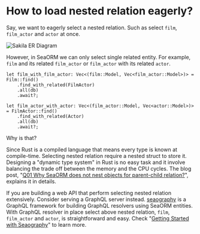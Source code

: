 # How to load nested relation eagerly?

Say, we want to eagerly select a nested relation. Such as select `film`, `film_actor` and `actor` at once.

![Sakila ER Diagram](https://camo.githubusercontent.com/a5414b9a1f6336e2bbae5bbf358bd3df76627dc9e73d4800ef5822b1737e2df2/68747470733a2f2f7777772e6a6f6f712e6f72672f696d672f73616b696c612e706e67)

However, in SeaORM we can only select single related entity. For example, `film` and its related `film_actor` or `film_actor` with its related `actor`.

```rust, no_run
let film_with_film_actor: Vec<(film::Model, Vec<film_actor::Model>)> = Film::find()
    .find_with_related(FilmActor)
    .all(db)
    .await?;
```

```rust, no_run
let film_actor_with_actor: Vec<(film_actor::Model, Vec<actor::Model>)> = FilmActor::find()
    .find_with_related(Actor)
    .all(db)
    .await?;
```

Why is that?

Since Rust is a compiled language that means every type is known at compile-time. Selecting nested relation require a nested struct to store it. Designing a "dynamic type system" in Rust is no easy task and it involve balancing the trade off between the memory and the CPU cycles. The blog post, "[Q01 Why SeaORM does not nest objects for parent-child relation?](https://www.sea-ql.org/blog/2022-05-14-faq-01/)", explains it in details.

If you are building a web API that perform selecting nested relation extensively. Consider serving a GraphQL server instead. [seaography](https://github.com/SeaQL/seaography) is a GraphQL framework for building GraphQL resolvers using SeaORM entities. With GraphQL resolver in place select above nested relation, `film`, `film_actor` and `actor`, is straightforward and easy. Check "[Getting Started with Seaography](https://www.sea-ql.org/blog/2022-09-27-getting-started-with-seaography/#query-data-via-graphql)" to learn more.
